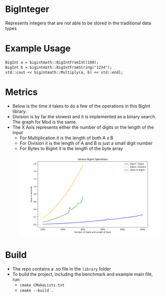 # BigInteger
Represents integers that are not able to be stored in the traditional data types

# Example Usage

```
BigInt a = bigintmath::BigIntFromInt(100);
BigInt b = bigintmath::BigIntFromString("1234");
std::cout << bigintmath::Multiply(a, b) << std::endl;
```

# Metrics
- Below is the time it takes to do a few of the operations in this BigInt library.
- Division is by far the slowest and it is implemented as a binary search. The graph for Mod is the same.
- The X Axis represents either the number of digits or the length of the input
  - For Multiplication it is the length of both A x B
  - For Division it is the length of A and B is just a small digit number
  - For Bytes to BigInt it is the length of the byte array
![BigInt operations](graph/metrics.png)

# Build
- The repo contains a .so file in the `library` folder
- To build the project, including the benchmark and example main file, run: 
  - `cmake CMakeLists.txt`
  - `cmake --build .`
